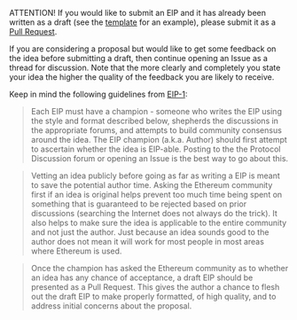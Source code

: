 
ATTENTION! If you would like to submit an EIP and it has already been written as a draft (see the [template](https://github.com/ethereum/EIPs/blob/master/eip-template.md) for an example), please submit it as a [Pull Request](https://github.com/ethereum/EIPs/pulls).

If you are considering a proposal but would like to get some feedback on the idea before submitting a draft, then continue opening an Issue as a thread for discussion.  Note that the more clearly and completely you state your idea the higher the quality of the feedback you are likely to receive.

Keep in mind the following guidelines from [EIP-1](./eip-1.md):

> Each EIP must have a champion - someone who writes the EIP using the style and format described below, shepherds the discussions in the appropriate forums, and attempts to build community consensus around the idea. The EIP champion (a.k.a. Author) should first attempt to ascertain whether the idea is EIP-able. Posting to the the Protocol Discussion forum or opening an Issue is the best way to go about this.

> Vetting an idea publicly before going as far as writing a EIP is meant to save the potential author time. Asking the Ethereum community first if an idea is original helps prevent too much time being spent on something that is guaranteed to be rejected based on prior discussions (searching the Internet does not always do the trick). It also helps to make sure the idea is applicable to the entire community and not just the author. Just because an idea sounds good to the author does not mean it will work for most people in most areas where Ethereum is used.

> Once the champion has asked the Ethereum community as to whether an idea has any chance of acceptance, a draft EIP should be presented as a Pull Request. This gives the author a chance to flesh out the draft EIP to make properly formatted, of high quality, and to address initial concerns about the proposal.
